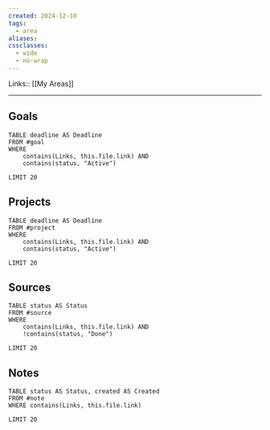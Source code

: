 ```yaml
---
created: 2024-12-10
tags:
  - area
aliases: 
cssclasses:
  - wide
  - no-wrap
---
```

Links:: [[My Areas]]

---



## Goals

```dataview
TABLE deadline AS Deadline
FROM #goal  
WHERE 
	contains(Links, this.file.link) AND
	contains(status, "Active")

LIMIT 20
```

## Projects

```dataview
TABLE deadline AS Deadline
FROM #project 
WHERE 
	contains(Links, this.file.link) AND
	contains(status, "Active")

LIMIT 20
```

## Sources

```dataview
TABLE status AS Status
FROM #source 
WHERE 
	contains(Links, this.file.link) AND
	!contains(status, "Done")

LIMIT 20
```

## Notes

```dataview
TABLE status AS Status, created AS Created
FROM #note 
WHERE contains(Links, this.file.link)

LIMIT 20
```




